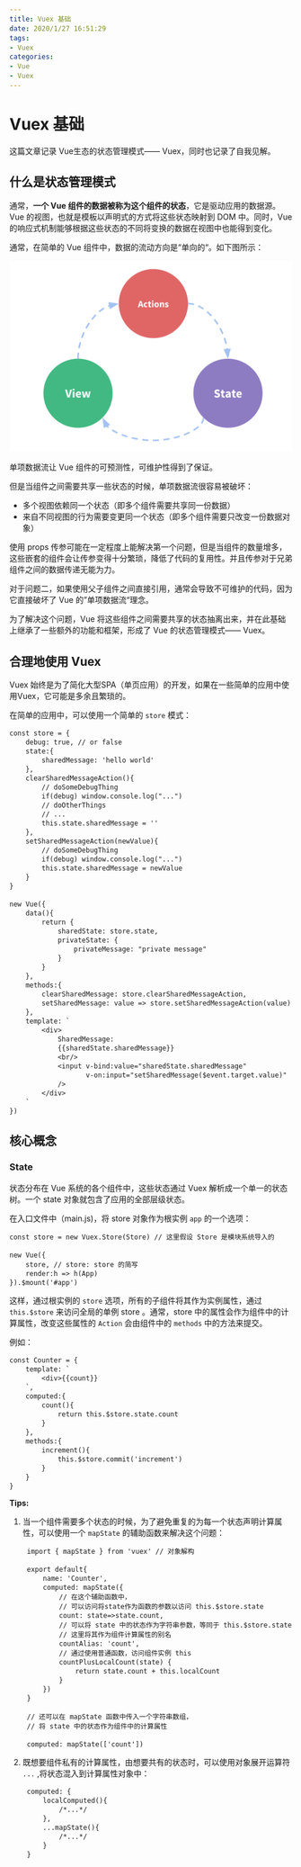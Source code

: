 ```yaml
---
title: Vuex 基础
date: 2020/1/27 16:51:29
tags:
- Vuex
categories:
- Vue
- Vuex
---
```

# **Vuex 基础**

这篇文章记录 Vue生态的状态管理模式—— Vuex，同时也记录了自我见解。  

## **什么是状态管理模式**  

通常，**一个 Vue 组件的数据被称为这个组件的状态**，它是驱动应用的数据源。Vue 的视图，也就是模板以声明式的方式将这些状态映射到 DOM 中。同时，Vue 的响应式机制能够根据这些状态的不同将变换的数据在视图中也能得到变化。  

通常，在简单的 Vue 组件中，数据的流动方向是“单向的“。如下图所示：  

![flow](images/flow.png)  

单项数据流让 Vue 组件的可预测性，可维护性得到了保证。  

但是当组件之间需要共享一些状态的时候，单项数据流很容易被破坏：  

- 多个视图依赖同一个状态（即多个组件需要共享同一份数据）
- 来自不同视图的行为需要变更同一个状态（即多个组件需要只改变一份数据对象）  

使用 props 传参可能在一定程度上能解决第一个问题，但是当组件的数量增多，这些嵌套的组件会让传参变得十分繁琐，降低了代码的复用性。并且传参对于兄弟组件之间的数据传递无能为力。  

对于问题二，如果使用父子组件之间直接引用，通常会导致不可维护的代码，因为它直接破坏了 Vue 的”单项数据流“理念。  

为了解决这个问题，Vue 将这些组件之间需要共享的状态抽离出来，并在此基础上继承了一些额外的功能和框架，形成了 Vue 的状态管理模式—— Vuex。  

## **合理地使用 Vuex**  

Vuex 始终是为了简化大型SPA（单页应用）的开发，如果在一些简单的应用中使用Vuex，它可能是多余且繁琐的。  

在简单的应用中，可以使用一个简单的 `store` 模式：  

    const store = {
        debug: true, // or false
        state:{
            sharedMessage: 'hello world'
        },
        clearSharedMessageAction(){
            // doSomeDebugThing
            if(debug) window.console.log("...")
            // doOtherThings
            // ...
            this.state.sharedMessage = ''
        },
        setSharedMessageAction(newValue){
            // doSomeDebugThing
            if(debug) window.console.log("...")
            this.state.sharedMessage = newValue
        }
    }

    new Vue({
        data(){
            return {
                sharedState: store.state,
                privateState: {
                    privateMessage: "private message"
                }
            }
        },
        methods:{
            clearSharedMessage: store.clearSharedMessageAction,
            setSharedMessage: value => store.setSharedMessageAction(value)
        },
        template: `
            <div>
                SharedMessage:
                {{sharedState.sharedMessage}}
                <br/>
                <input v-bind:value="sharedState.sharedMessage"
                       v-on:input="setSharedMessage($event.target.value)"
                />
            </div>
        `
    })

## **核心概念**  

### **State**

状态分布在 Vue 系统的各个组件中，这些状态通过 Vuex 解析成一个单一的状态树。一个 state 对象就包含了应用的全部层级状态。 

在入口文件中（main.js)，将 store 对象作为根实例 `app` 的一个选项：  

    const store = new Vuex.Store(Store) // 这里假设 Store 是模块系统导入的  

    new Vue({
        store, // store: store 的简写
        render:h => h(App)
    }).$mount('#app')  

这样，通过根实例的 `store` 选项，所有的子组件将其作为实例属性，通过 `this.$store` 来访问全局的单例 store 。通常，store 中的属性会作为组件中的计算属性，改变这些属性的 `Action` 会由组件中的 `methods` 中的方法来提交。

例如：  

    const Counter = {
        template: `
            <div>{{count}}
        `,
        computed:{
            count(){
                return this.$store.state.count
            }
        },
        methods:{
            increment(){
                this.$store.commit('increment')
            }
        }
    }

**Tips:**  

1. 当一个组件需要多个状态的时候，为了避免重复的为每一个状态声明计算属性，可以使用一个 `mapState` 的辅助函数来解决这个问题：  

        import { mapState } from 'vuex' // 对象解构

        export default{
            name: 'Counter',
            computed: mapState({
                // 在这个辅助函数中，
                // 可以访问将state作为函数的参数以访问 this.$store.state
                count: state=>state.count,
                // 可以将 state 中的状态作为字符串参数，等同于 this.$store.state
                // 这里将其作为组件计算属性的别名
                countAlias: 'count',
                // 通过使用普通函数，访问组件实例 this
                countPlusLocalCount(state) {
                    return state.count + this.localCount
                }
            })
        }  

        // 还可以在 mapState 函数中传入一个字符串数组，
        // 将 state 中的状态作为组件中的计算属性

        computed: mapState(['count'])

2. 既想要组件私有的计算属性，由想要共有的状态时，可以使用对象展开运算符 `...` ,将状态混入到计算属性对象中：  

        computed: {
            localComputed(){
                /*...*/
            },
            ...mapState(){
                /*...*/
            }
        }
    


